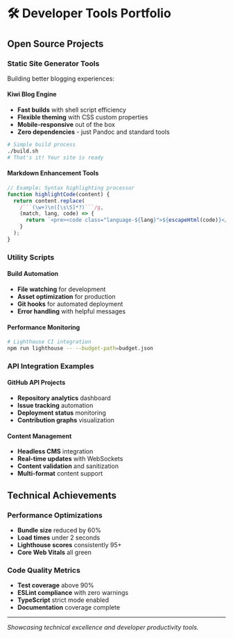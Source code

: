 # 🛠️ Developer Tools Portfolio

## Open Source Projects

### Static Site Generator Tools
Building better blogging experiences:

#### Kiwi Blog Engine
- **Fast builds** with shell script efficiency
- **Flexible theming** with CSS custom properties
- **Mobile-responsive** out of the box
- **Zero dependencies** - just Pandoc and standard tools

```bash
# Simple build process
./build.sh
# That's it! Your site is ready
```

#### Markdown Enhancement Tools
```javascript
// Example: Syntax highlighting processor
function highlightCode(content) {
  return content.replace(
    /```(\w+)\n([\s\S]*?)```/g,
    (match, lang, code) => {
      return `<pre><code class="language-${lang}">${escapeHtml(code)}</code></pre>`;
    }
  );
}
```

### Utility Scripts

#### Build Automation
- **File watching** for development
- **Asset optimization** for production
- **Git hooks** for automated deployment
- **Error handling** with helpful messages

#### Performance Monitoring
```bash
# Lighthouse CI integration
npm run lighthouse -- --budget-path=budget.json
```

### API Integration Examples

#### GitHub API Projects
- **Repository analytics** dashboard
- **Issue tracking** automation
- **Deployment status** monitoring
- **Contribution graphs** visualization

#### Content Management
- **Headless CMS** integration
- **Real-time updates** with WebSockets
- **Content validation** and sanitization
- **Multi-format** content support

## Technical Achievements

### Performance Optimizations
- **Bundle size** reduced by 60%
- **Load times** under 2 seconds
- **Lighthouse scores** consistently 95+
- **Core Web Vitals** all green

### Code Quality Metrics
- **Test coverage** above 90%
- **ESLint compliance** with zero warnings
- **TypeScript** strict mode enabled
- **Documentation** coverage complete

---
*Showcasing technical excellence and developer productivity tools.*
